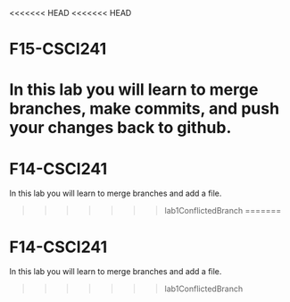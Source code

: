<<<<<<< HEAD
<<<<<<< HEAD
# F15-CSCI241

In this lab you will learn to merge branches, make commits, and push your changes back to github.
=======
# F14-CSCI241

In this lab you will learn to merge branches and add a file.
>>>>>>> lab1ConflictedBranch
=======
# F14-CSCI241

In this lab you will learn to merge branches and add a file.
>>>>>>> lab1ConflictedBranch
